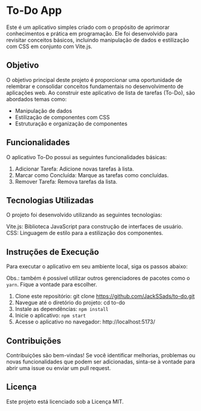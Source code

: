 # To-Do App
Este é um aplicativo simples criado com o propósito de aprimorar conhecimentos e prática em programação. Ele foi desenvolvido para revisitar conceitos básicos, incluindo manipulação de dados e estilização com CSS em conjunto com Vite.js.

## Objetivo
O objetivo principal deste projeto é proporcionar uma oportunidade de relembrar e consolidar conceitos fundamentais no desenvolvimento de aplicações web. Ao construir este aplicativo de lista de tarefas (To-Do), são abordados temas como:

- Manipulação de dados
- Estilização de componentes com CSS
- Estruturação e organização de componentes

## Funcionalidades
O aplicativo To-Do possui as seguintes funcionalidades básicas:

1. Adicionar Tarefa: Adicione novas tarefas à lista.
2. Marcar como Concluída: Marque as tarefas como concluídas.
3. Remover Tarefa: Remova tarefas da lista.

## Tecnologias Utilizadas
O projeto foi desenvolvido utilizando as seguintes tecnologias:

Vite.js: Biblioteca JavaScript para construção de interfaces de usuário.
CSS: Linguagem de estilo para a estilização dos componentes.

## Instruções de Execução
Para executar o aplicativo em seu ambiente local, siga os passos abaixo:

Obs.: também é possivel utilizar outros gerenciadores de pacotes como o ```yarn```. Fique a vontade para escolher.

1. Clone este repositório: git clone https://github.com/JackSSads/to-do.git
2. Navegue até o diretório do projeto: cd to-do
3. Instale as dependências:  ```npm install```
4. Inicie o aplicativo: ```npm start```
5. Acesse o aplicativo no navegador: http://localhost:5173/

## Contribuições
Contribuições são bem-vindas! Se você identificar melhorias, problemas ou novas funcionalidades que podem ser adicionadas, sinta-se à vontade para abrir uma issue ou enviar um pull request.

## Licença
Este projeto está licenciado sob a Licença MIT.